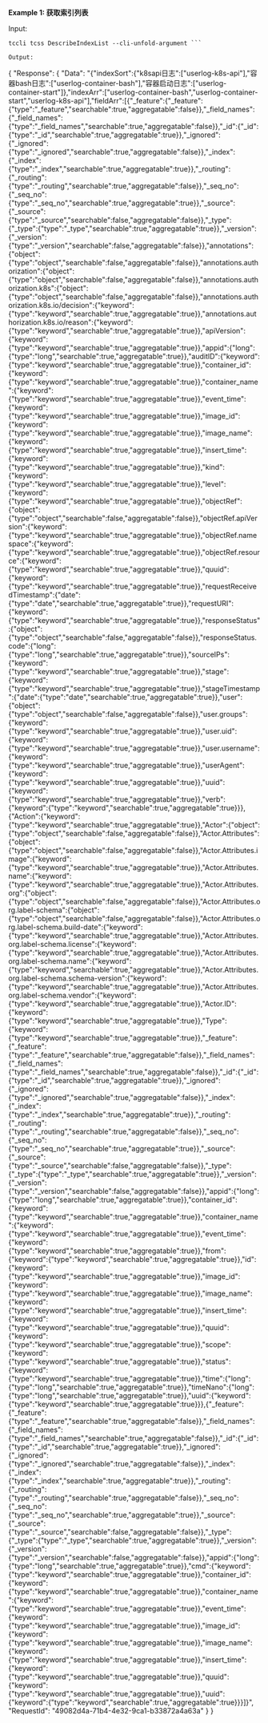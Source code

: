 **Example 1: 获取索引列表**



Input: 

```
tccli tcss DescribeIndexList --cli-unfold-argument ```

Output: 
```
{
    "Response": {
        "Data": "{\"indexSort\":{\"k8sapi日志\":[\"userlog-k8s-api\"],\"容器bash日志\":[\"userlog-container-bash\"],\"容器启动日志\":[\"userlog-container-start\"]},\"indexArr\":[\"userlog-container-bash\",\"userlog-container-start\",\"userlog-k8s-api\"],\"fieldArr\":[{\"_feature\":{\"_feature\":{\"type\":\"_feature\",\"searchable\":true,\"aggregatable\":false}},\"_field_names\":{\"_field_names\":{\"type\":\"_field_names\",\"searchable\":true,\"aggregatable\":false}},\"_id\":{\"_id\":{\"type\":\"_id\",\"searchable\":true,\"aggregatable\":true}},\"_ignored\":{\"_ignored\":{\"type\":\"_ignored\",\"searchable\":true,\"aggregatable\":false}},\"_index\":{\"_index\":{\"type\":\"_index\",\"searchable\":true,\"aggregatable\":true}},\"_routing\":{\"_routing\":{\"type\":\"_routing\",\"searchable\":true,\"aggregatable\":false}},\"_seq_no\":{\"_seq_no\":{\"type\":\"_seq_no\",\"searchable\":true,\"aggregatable\":true}},\"_source\":{\"_source\":{\"type\":\"_source\",\"searchable\":false,\"aggregatable\":false}},\"_type\":{\"_type\":{\"type\":\"_type\",\"searchable\":true,\"aggregatable\":true}},\"_version\":{\"_version\":{\"type\":\"_version\",\"searchable\":false,\"aggregatable\":false}},\"annotations\":{\"object\":{\"type\":\"object\",\"searchable\":false,\"aggregatable\":false}},\"annotations.authorization\":{\"object\":{\"type\":\"object\",\"searchable\":false,\"aggregatable\":false}},\"annotations.authorization.k8s\":{\"object\":{\"type\":\"object\",\"searchable\":false,\"aggregatable\":false}},\"annotations.authorization.k8s.io/decision\":{\"keyword\":{\"type\":\"keyword\",\"searchable\":true,\"aggregatable\":true}},\"annotations.authorization.k8s.io/reason\":{\"keyword\":{\"type\":\"keyword\",\"searchable\":true,\"aggregatable\":true}},\"apiVersion\":{\"keyword\":{\"type\":\"keyword\",\"searchable\":true,\"aggregatable\":true}},\"appid\":{\"long\":{\"type\":\"long\",\"searchable\":true,\"aggregatable\":true}},\"auditID\":{\"keyword\":{\"type\":\"keyword\",\"searchable\":true,\"aggregatable\":true}},\"container_id\":{\"keyword\":{\"type\":\"keyword\",\"searchable\":true,\"aggregatable\":true}},\"container_name\":{\"keyword\":{\"type\":\"keyword\",\"searchable\":true,\"aggregatable\":true}},\"event_time\":{\"keyword\":{\"type\":\"keyword\",\"searchable\":true,\"aggregatable\":true}},\"image_id\":{\"keyword\":{\"type\":\"keyword\",\"searchable\":true,\"aggregatable\":true}},\"image_name\":{\"keyword\":{\"type\":\"keyword\",\"searchable\":true,\"aggregatable\":true}},\"insert_time\":{\"keyword\":{\"type\":\"keyword\",\"searchable\":true,\"aggregatable\":true}},\"kind\":{\"keyword\":{\"type\":\"keyword\",\"searchable\":true,\"aggregatable\":true}},\"level\":{\"keyword\":{\"type\":\"keyword\",\"searchable\":true,\"aggregatable\":true}},\"objectRef\":{\"object\":{\"type\":\"object\",\"searchable\":false,\"aggregatable\":false}},\"objectRef.apiVersion\":{\"keyword\":{\"type\":\"keyword\",\"searchable\":true,\"aggregatable\":true}},\"objectRef.namespace\":{\"keyword\":{\"type\":\"keyword\",\"searchable\":true,\"aggregatable\":true}},\"objectRef.resource\":{\"keyword\":{\"type\":\"keyword\",\"searchable\":true,\"aggregatable\":true}},\"quuid\":{\"keyword\":{\"type\":\"keyword\",\"searchable\":true,\"aggregatable\":true}},\"requestReceivedTimestamp\":{\"date\":{\"type\":\"date\",\"searchable\":true,\"aggregatable\":true}},\"requestURI\":{\"keyword\":{\"type\":\"keyword\",\"searchable\":true,\"aggregatable\":true}},\"responseStatus\":{\"object\":{\"type\":\"object\",\"searchable\":false,\"aggregatable\":false}},\"responseStatus.code\":{\"long\":{\"type\":\"long\",\"searchable\":true,\"aggregatable\":true}},\"sourceIPs\":{\"keyword\":{\"type\":\"keyword\",\"searchable\":true,\"aggregatable\":true}},\"stage\":{\"keyword\":{\"type\":\"keyword\",\"searchable\":true,\"aggregatable\":true}},\"stageTimestamp\":{\"date\":{\"type\":\"date\",\"searchable\":true,\"aggregatable\":true}},\"user\":{\"object\":{\"type\":\"object\",\"searchable\":false,\"aggregatable\":false}},\"user.groups\":{\"keyword\":{\"type\":\"keyword\",\"searchable\":true,\"aggregatable\":true}},\"user.uid\":{\"keyword\":{\"type\":\"keyword\",\"searchable\":true,\"aggregatable\":true}},\"user.username\":{\"keyword\":{\"type\":\"keyword\",\"searchable\":true,\"aggregatable\":true}},\"userAgent\":{\"keyword\":{\"type\":\"keyword\",\"searchable\":true,\"aggregatable\":true}},\"uuid\":{\"keyword\":{\"type\":\"keyword\",\"searchable\":true,\"aggregatable\":true}},\"verb\":{\"keyword\":{\"type\":\"keyword\",\"searchable\":true,\"aggregatable\":true}}},{\"Action\":{\"keyword\":{\"type\":\"keyword\",\"searchable\":true,\"aggregatable\":true}},\"Actor\":{\"object\":{\"type\":\"object\",\"searchable\":false,\"aggregatable\":false}},\"Actor.Attributes\":{\"object\":{\"type\":\"object\",\"searchable\":false,\"aggregatable\":false}},\"Actor.Attributes.image\":{\"keyword\":{\"type\":\"keyword\",\"searchable\":true,\"aggregatable\":true}},\"Actor.Attributes.name\":{\"keyword\":{\"type\":\"keyword\",\"searchable\":true,\"aggregatable\":true}},\"Actor.Attributes.org\":{\"object\":{\"type\":\"object\",\"searchable\":false,\"aggregatable\":false}},\"Actor.Attributes.org.label-schema\":{\"object\":{\"type\":\"object\",\"searchable\":false,\"aggregatable\":false}},\"Actor.Attributes.org.label-schema.build-date\":{\"keyword\":{\"type\":\"keyword\",\"searchable\":true,\"aggregatable\":true}},\"Actor.Attributes.org.label-schema.license\":{\"keyword\":{\"type\":\"keyword\",\"searchable\":true,\"aggregatable\":true}},\"Actor.Attributes.org.label-schema.name\":{\"keyword\":{\"type\":\"keyword\",\"searchable\":true,\"aggregatable\":true}},\"Actor.Attributes.org.label-schema.schema-version\":{\"keyword\":{\"type\":\"keyword\",\"searchable\":true,\"aggregatable\":true}},\"Actor.Attributes.org.label-schema.vendor\":{\"keyword\":{\"type\":\"keyword\",\"searchable\":true,\"aggregatable\":true}},\"Actor.ID\":{\"keyword\":{\"type\":\"keyword\",\"searchable\":true,\"aggregatable\":true}},\"Type\":{\"keyword\":{\"type\":\"keyword\",\"searchable\":true,\"aggregatable\":true}},\"_feature\":{\"_feature\":{\"type\":\"_feature\",\"searchable\":true,\"aggregatable\":false}},\"_field_names\":{\"_field_names\":{\"type\":\"_field_names\",\"searchable\":true,\"aggregatable\":false}},\"_id\":{\"_id\":{\"type\":\"_id\",\"searchable\":true,\"aggregatable\":true}},\"_ignored\":{\"_ignored\":{\"type\":\"_ignored\",\"searchable\":true,\"aggregatable\":false}},\"_index\":{\"_index\":{\"type\":\"_index\",\"searchable\":true,\"aggregatable\":true}},\"_routing\":{\"_routing\":{\"type\":\"_routing\",\"searchable\":true,\"aggregatable\":false}},\"_seq_no\":{\"_seq_no\":{\"type\":\"_seq_no\",\"searchable\":true,\"aggregatable\":true}},\"_source\":{\"_source\":{\"type\":\"_source\",\"searchable\":false,\"aggregatable\":false}},\"_type\":{\"_type\":{\"type\":\"_type\",\"searchable\":true,\"aggregatable\":true}},\"_version\":{\"_version\":{\"type\":\"_version\",\"searchable\":false,\"aggregatable\":false}},\"appid\":{\"long\":{\"type\":\"long\",\"searchable\":true,\"aggregatable\":true}},\"container_id\":{\"keyword\":{\"type\":\"keyword\",\"searchable\":true,\"aggregatable\":true}},\"container_name\":{\"keyword\":{\"type\":\"keyword\",\"searchable\":true,\"aggregatable\":true}},\"event_time\":{\"keyword\":{\"type\":\"keyword\",\"searchable\":true,\"aggregatable\":true}},\"from\":{\"keyword\":{\"type\":\"keyword\",\"searchable\":true,\"aggregatable\":true}},\"id\":{\"keyword\":{\"type\":\"keyword\",\"searchable\":true,\"aggregatable\":true}},\"image_id\":{\"keyword\":{\"type\":\"keyword\",\"searchable\":true,\"aggregatable\":true}},\"image_name\":{\"keyword\":{\"type\":\"keyword\",\"searchable\":true,\"aggregatable\":true}},\"insert_time\":{\"keyword\":{\"type\":\"keyword\",\"searchable\":true,\"aggregatable\":true}},\"quuid\":{\"keyword\":{\"type\":\"keyword\",\"searchable\":true,\"aggregatable\":true}},\"scope\":{\"keyword\":{\"type\":\"keyword\",\"searchable\":true,\"aggregatable\":true}},\"status\":{\"keyword\":{\"type\":\"keyword\",\"searchable\":true,\"aggregatable\":true}},\"time\":{\"long\":{\"type\":\"long\",\"searchable\":true,\"aggregatable\":true}},\"timeNano\":{\"long\":{\"type\":\"long\",\"searchable\":true,\"aggregatable\":true}},\"uuid\":{\"keyword\":{\"type\":\"keyword\",\"searchable\":true,\"aggregatable\":true}}},{\"_feature\":{\"_feature\":{\"type\":\"_feature\",\"searchable\":true,\"aggregatable\":false}},\"_field_names\":{\"_field_names\":{\"type\":\"_field_names\",\"searchable\":true,\"aggregatable\":false}},\"_id\":{\"_id\":{\"type\":\"_id\",\"searchable\":true,\"aggregatable\":true}},\"_ignored\":{\"_ignored\":{\"type\":\"_ignored\",\"searchable\":true,\"aggregatable\":false}},\"_index\":{\"_index\":{\"type\":\"_index\",\"searchable\":true,\"aggregatable\":true}},\"_routing\":{\"_routing\":{\"type\":\"_routing\",\"searchable\":true,\"aggregatable\":false}},\"_seq_no\":{\"_seq_no\":{\"type\":\"_seq_no\",\"searchable\":true,\"aggregatable\":true}},\"_source\":{\"_source\":{\"type\":\"_source\",\"searchable\":false,\"aggregatable\":false}},\"_type\":{\"_type\":{\"type\":\"_type\",\"searchable\":true,\"aggregatable\":true}},\"_version\":{\"_version\":{\"type\":\"_version\",\"searchable\":false,\"aggregatable\":false}},\"appid\":{\"long\":{\"type\":\"long\",\"searchable\":true,\"aggregatable\":true}},\"cmd\":{\"keyword\":{\"type\":\"keyword\",\"searchable\":true,\"aggregatable\":true}},\"container_id\":{\"keyword\":{\"type\":\"keyword\",\"searchable\":true,\"aggregatable\":true}},\"container_name\":{\"keyword\":{\"type\":\"keyword\",\"searchable\":true,\"aggregatable\":true}},\"event_time\":{\"keyword\":{\"type\":\"keyword\",\"searchable\":true,\"aggregatable\":true}},\"image_id\":{\"keyword\":{\"type\":\"keyword\",\"searchable\":true,\"aggregatable\":true}},\"image_name\":{\"keyword\":{\"type\":\"keyword\",\"searchable\":true,\"aggregatable\":true}},\"insert_time\":{\"keyword\":{\"type\":\"keyword\",\"searchable\":true,\"aggregatable\":true}},\"quuid\":{\"keyword\":{\"type\":\"keyword\",\"searchable\":true,\"aggregatable\":true}},\"uuid\":{\"keyword\":{\"type\":\"keyword\",\"searchable\":true,\"aggregatable\":true}}}]}",
        "RequestId": "49082d4a-71b4-4e32-9ca1-b33872a4a63a"
    }
}
```

